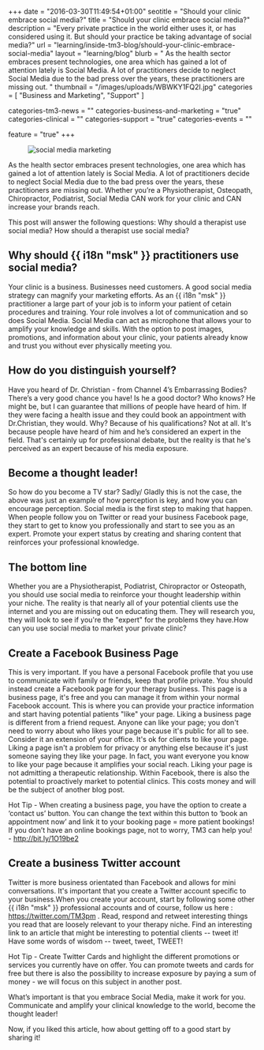 +++
date = "2016-03-30T11:49:54+01:00"
seotitle = "Should your clinic embrace social media?"
title = "Should your clinic embrace social media?"
description = "Every private practice in the world either uses it, or has considered using it. But should your practice be taking advantage of social media?"
url = "learning/inside-tm3-blog/should-your-clinic-embrace-social-media"
layout = "learning/blog"
blurb = " As the health sector embraces present technologies, one area which has gained a lot of attention lately is Social Media. A lot of practitioners decide to neglect Social Media due to the bad press over the years, these practitioners are missing out. "
thumbnail = "/images/uploads/WBWKY1FQ2I.jpg"
categories = [ "Business and Marketing", "Support"  ]


categories-tm3-news = ""
categories-business-and-marketing = "true"
categories-clinical = ""
categories-support = "true"
categories-events = ""

feature = "true"
+++


<figure>
  <img src="/images/uploads/WBWKY1FQ2I.jpg" alt="social media marketing" />
</figure>

As the health sector embraces present technologies, one area which has gained a lot of attention lately is Social Media. A lot of practitioners decide to neglect Social Media due to the bad press over the years, these practitioners are missing out. Whether you’re a Physiotherapist, Osteopath, Chiropractor, Podiatrist, Social Media CAN work for your clinic and CAN increase your brands reach.

This post will answer the following questions:
Why should a therapist use social media?
How should a therapist use social media?

<h2>Why should {{ i18n "msk" }} practitioners use social media?</h2>

Your clinic is a business. Businesses need customers. A good social media strategy can magnify your marketing efforts.
As an {{ i18n "msk" }} practitioner a large part of your job is to inform your patient of cetain procedures and training. Your role involves a lot of communication and so does Social Media. Social Media can act as microphone that allows your to amplify your knowledge and skills. With the option to post images, promotions, and information about your clinic, your patients already know and trust you without ever physically meeting you.

<h2>How do you distinguish yourself?</h2>

Have you heard of Dr. Christian - from Channel 4’s Embarrassing Bodies? There’s a very good chance you have! Is he a good doctor? Who knows? He might be, but I can guarantee that millions of people have heard of him. If they were facing a health issue and they could book an appointment with Dr.Christian, they would. Why? Because of his qualifications? Not at all. It's because people have heard of him and he’s considered an expert in the field. That's certainly up for professional debate, but the reality is that he's perceived as an expert because of his media exposure.

<h2>Become a thought leader!</h2>

So how do you become a TV star? Sadly/ Gladly this is not the case, the above was just an example of how perception is key, and how you can encourage perception. Social media is the first step to making that happen. When people follow you on Twitter or read your business Facebook page, they start to get to know you professionally and start to see you as an expert. Promote your expert status by creating and sharing content that reinforces your professional knowledge.

<h2>The bottom line</h2>

Whether you are a Physiotherapist, Podiatrist, Chiropractor or Osteopath, you should use social media to reinforce your thought leadership within your niche. The reality is that nearly all of your potential clients use the internet and you are missing out on educating them. They will research you, they will look to see if you're the "expert" for the problems they have.How can you use social media to market your private clinic?

<h2>Create a Facebook Business Page</h2>

This is very important. If you have a personal Facebook profile that you use to communicate with family or friends, keep that profile private. You should instead create a Facebook page for your therapy business. This page is a business page, it's free and you can manage it from within your normal Facebook account. This is where you can provide your practice information and start having potential patients "like" your page.
Liking a business page is different from a friend request. Anyone can like your page; you don't need to worry about who likes your page because it's public for all to see. Consider it an extension of your office. It's ok for clients to like your page. Liking a page isn't a problem for privacy or anything else because it's just someone saying they like your page. In fact, you want everyone you know to like your page because it amplifies your social reach. Liking your page is not admitting a therapeutic relationship. Within Facebook, there is also the potential to proactively market to potential clinics. This costs money and will be the subject of another blog post.

Hot Tip - When creating a business page, you have the option to create a ‘contact us’ button. You can change the text within this button to ‘book an appointment now’ and link it to your booking page = more patient bookings! If you don’t have an online bookings page, not to worry, TM3 can help you! - http://bit.ly/1O19be2

<h2>Create a business Twitter account</h2>

Twitter is more business orientated than Facebook and allows for mini conversations. It's important that you create a Twitter account specific to your business.When you create your account, start by following some other {{ i18n "msk" }} professional accounts and of course, follow us here : https://twitter.com/TM3pm . Read, respond and retweet interesting things you read that are loosely relevant to your therapy niche. Find an interesting link to an article that might be interesting to potential clients -- tweet it! Have some words of wisdom -- tweet, tweet, TWEET!

Hot Tip - Create Twitter Cards and highlight the different promotions or services you currently have on offer. You can promote tweets and cards for free but there is also the possibility to increase exposure by paying a sum of money - we will focus on this subject in another post.

What’s important is that you embrace Social Media, make it work for you. Communicate and amplify your clinical knowledge to the world, become the thought leader!

Now, if you liked this article, how about getting off to a good start by sharing it!